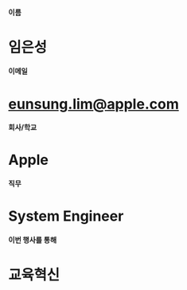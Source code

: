 #### 이름	
#	임은성
	
#### 이메일	
# 	eunsung.lim@apple.com
	
#### 회사/학교	
# 	Apple
	
#### 직무	
#	System Engineer
	
#### 이번 행사를 통해 	
#	교육혁신
